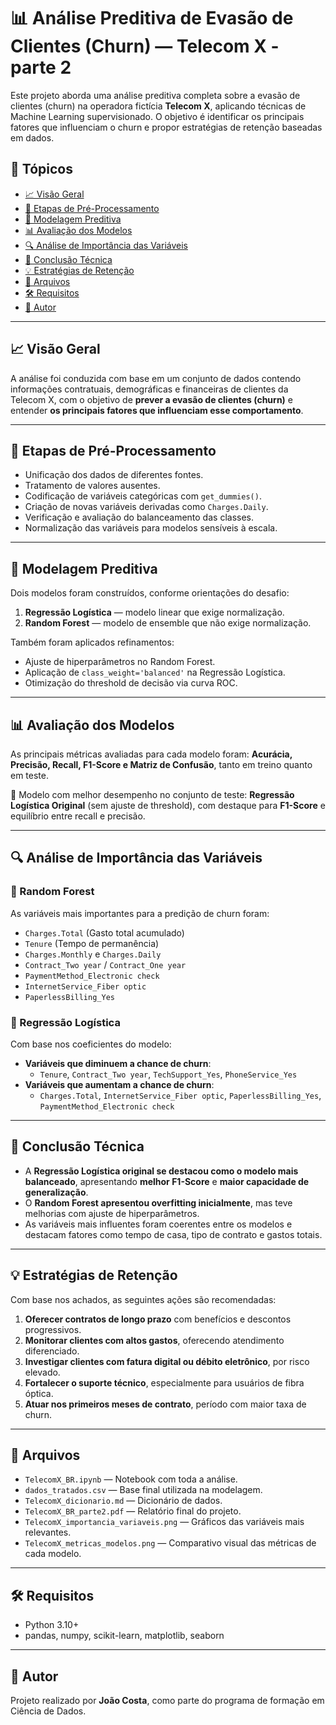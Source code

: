 
# 📊 Análise Preditiva de Evasão de Clientes (Churn) — Telecom X - parte 2

Este projeto aborda uma análise preditiva completa sobre a evasão de clientes (churn) na operadora fictícia **Telecom X**, aplicando técnicas de Machine Learning supervisionado. O objetivo é identificar os principais fatores que influenciam o churn e propor estratégias de retenção baseadas em dados.

## 📌 Tópicos

- [📈 Visão Geral](#-visão-geral)
- [🧹 Etapas de Pré-Processamento](#-etapas-de-pré-processamento)
- [🤖 Modelagem Preditiva](#-modelagem-preditiva)
- [📊 Avaliação dos Modelos](#-avaliação-dos-modelos)
- [🔍 Análise de Importância das Variáveis](#-análise-de-importância-das-variáveis)
- [🧠 Conclusão Técnica](#-conclusão-técnica)
- [💡 Estratégias de Retenção](#-estratégias-de-retenção)
- [📂 Arquivos](#-arquivos)
- [🛠️ Requisitos](#-requisitos)
- [👤 Autor](#-autor)

---

## 📈 Visão Geral

A análise foi conduzida com base em um conjunto de dados contendo informações contratuais, demográficas e financeiras de clientes da Telecom X, com o objetivo de **prever a evasão de clientes (churn)** e entender **os principais fatores que influenciam esse comportamento**.

---

## 🧹 Etapas de Pré-Processamento

- Unificação dos dados de diferentes fontes.
- Tratamento de valores ausentes.
- Codificação de variáveis categóricas com `get_dummies()`.
- Criação de novas variáveis derivadas como `Charges.Daily`.
- Verificação e avaliação do balanceamento das classes.
- Normalização das variáveis para modelos sensíveis à escala.

---

## 🤖 Modelagem Preditiva

Dois modelos foram construídos, conforme orientações do desafio:

1. **Regressão Logística** — modelo linear que exige normalização.
2. **Random Forest** — modelo de ensemble que não exige normalização.

Também foram aplicados refinamentos:

- Ajuste de hiperparâmetros no Random Forest.
- Aplicação de `class_weight='balanced'` na Regressão Logística.
- Otimização do threshold de decisão via curva ROC.

---

## 📊 Avaliação dos Modelos

As principais métricas avaliadas para cada modelo foram: **Acurácia, Precisão, Recall, F1-Score e Matriz de Confusão**, tanto em treino quanto em teste.

📌 Modelo com melhor desempenho no conjunto de teste: **Regressão Logística Original** (sem ajuste de threshold), com destaque para **F1-Score** e equilíbrio entre recall e precisão.

---

## 🔍 Análise de Importância das Variáveis

### 🔹 Random Forest

As variáveis mais importantes para a predição de churn foram:

- `Charges.Total` (Gasto total acumulado)
- `Tenure` (Tempo de permanência)
- `Charges.Monthly` e `Charges.Daily`
- `Contract_Two year` / `Contract_One year`
- `PaymentMethod_Electronic check`
- `InternetService_Fiber optic`
- `PaperlessBilling_Yes`

### 🔹 Regressão Logística

Com base nos coeficientes do modelo:

- **Variáveis que diminuem a chance de churn**:
  - `Tenure`, `Contract_Two year`, `TechSupport_Yes`, `PhoneService_Yes`
- **Variáveis que aumentam a chance de churn**:
  - `Charges.Total`, `InternetService_Fiber optic`, `PaperlessBilling_Yes`, `PaymentMethod_Electronic check`

---

## 🧠 Conclusão Técnica

- A **Regressão Logística original se destacou como o modelo mais balanceado**, apresentando **melhor F1-Score** e **maior capacidade de generalização**.
- O **Random Forest apresentou overfitting inicialmente**, mas teve melhorias com ajuste de hiperparâmetros.
- As variáveis mais influentes foram coerentes entre os modelos e destacam fatores como tempo de casa, tipo de contrato e gastos totais.

---

## 💡 Estratégias de Retenção

Com base nos achados, as seguintes ações são recomendadas:

1. **Oferecer contratos de longo prazo** com benefícios e descontos progressivos.
2. **Monitorar clientes com altos gastos**, oferecendo atendimento diferenciado.
3. **Investigar clientes com fatura digital ou débito eletrônico**, por risco elevado.
4. **Fortalecer o suporte técnico**, especialmente para usuários de fibra óptica.
5. **Atuar nos primeiros meses de contrato**, período com maior taxa de churn.

---

## 📂 Arquivos

- `TelecomX_BR.ipynb` — Notebook com toda a análise.
- `dados_tratados.csv` — Base final utilizada na modelagem.
- `TelecomX_dicionario.md` — Dicionário de dados.
- `TelecomX_BR_parte2.pdf` — Relatório final do projeto.
- `TelecomX_importancia_variaveis.png` — Gráficos das variáveis mais relevantes.
- `TelecomX_metricas_modelos.png` — Comparativo visual das métricas de cada modelo.

---

## 🛠️ Requisitos

- Python 3.10+
- pandas, numpy, scikit-learn, matplotlib, seaborn

---

## 👤 Autor

Projeto realizado por **João Costa**, como parte do programa de formação em Ciência de Dados.
